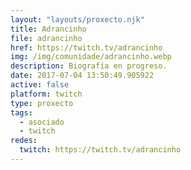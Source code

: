 ```yaml
---
layout: "layouts/proxecto.njk"
title: Adrancinho
file: adrancinho
href: https://twitch.tv/adrancinho
img: /img/comunidade/adrancinho.webp
description: Biografía en progreso.
date: 2017-07-04 13:50:49.905922
active: false
platform: twitch
type: proxecto
tags:
  - asociado
  - twitch
redes:
  twitch: https://twitch.tv/adrancinho
---
```

